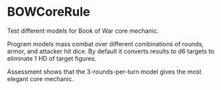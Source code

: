 # BOWCoreRule
Test different models for Book of War core mechanic.

Program models mass combat over different combinations of rounds, armor, and attacker hit dice.
By default it converts results to d6 targets to eliminate 1 HD of target figures.

Assessment shows that the 3-rounds-per-turn model gives the most elegant core mechanic.
